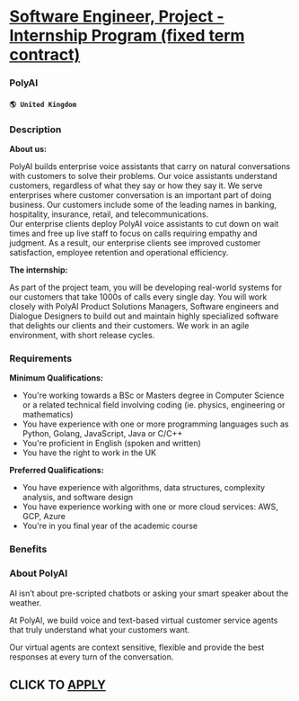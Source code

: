 # [Software Engineer, Project - Internship Program (fixed term contract)](https://www.remotewlb.com/apply/software-engineer-project-internship-program-fixed-term-contract)  
### PolyAI  
#### `🌎 United Kingdom`  

### **Description**

 **About us:**

PolyAI builds enterprise voice assistants that carry on natural conversations with customers to solve their problems. Our voice assistants understand customers, regardless of what they say or how they say it. We serve enterprises where customer conversation is an important part of doing business. Our customers include some of the leading names in banking, hospitality, insurance, retail, and telecommunications.  
Our enterprise clients deploy PolyAI voice assistants to cut down on wait times and free up live staff to focus on calls requiring empathy and judgment. As a result, our enterprise clients see improved customer satisfaction, employee retention and operational efficiency.

 **The internship:**

As part of the project team, you will be developing real-world systems for our customers that take 1000s of calls every single day. You will work closely with PolyAI Product Solutions Managers, Software engineers and Dialogue Designers to build out and maintain highly specialized software that delights our clients and their customers. We work in an agile environment, with short release cycles.

###  **Requirements**

 **Minimum Qualifications:**

  * You're working towards a BSc or Masters degree in Computer Science or a related technical field involving coding (ie. physics, engineering or mathematics)
  * You have experience with one or more programming languages such as Python, Golang, JavaScript, Java or C/C++
  * You're proficient in English (spoken and written)
  * You have the right to work in the UK

**Preferred Qualifications:**

  * You have experience with algorithms, data structures, complexity analysis, and software design
  * You have experience working with one or more cloud services: AWS, GCP, Azure
  * You're in you final year of the academic course

### **Benefits**

###  **About PolyAI**

AI isn’t about pre-scripted chatbots or asking your smart speaker about the weather.

At PolyAI, we build voice and text-based virtual customer service agents that truly understand what your customers want.

Our virtual agents are context sensitive, flexible and provide the best responses at every turn of the conversation.

  
## CLICK TO [APPLY](https://www.remotewlb.com/apply/software-engineer-project-internship-program-fixed-term-contract)

